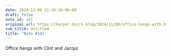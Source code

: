 ```yaml
---
date: 2024-11-08 21:20:18-06:00
draft: false
note_id: 141
original_url: https://harper.micro.blog/2024/11/08/office-hangs-with.html
sub_title: Untitled
title: 'Note #141'
---
```


Office hangs with Clint and Jacqui